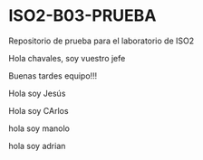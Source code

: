 # ISO2-B03-PRUEBA
Repositorio de prueba para el laboratorio de ISO2

Hola chavales, soy vuestro jefe

Buenas tardes equipo!!!

Hola soy Jesús

Hola soy CArlos

hola soy manolo 

hola soy adrian